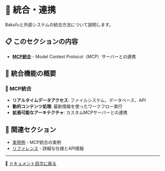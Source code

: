 # 🔗 統合・連携

Bakufuと外部システムの統合方法について説明します。

## 📋 このセクションの内容

- **[MCP統合](mcp-integration.md)** - Model Context Protocol（MCP）サーバーとの連携

## 🎯 統合機能の概要

### 🔌 MCP統合
- **リアルタイムデータアクセス**: ファイルシステム、データベース、API
- **動的コンテンツ処理**: 最新情報を使ったワークフロー実行
- **拡張可能なアーキテクチャ**: カスタムMCPサーバーとの連携

## 🔗 関連セクション

- [実用例](../06-examples/README.md) - MCP統合の実例
- [リファレンス](../07-reference/README.md) - 詳細な仕様とAPI情報

---

📖 [ドキュメント目次に戻る](../README.md)